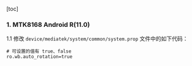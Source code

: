 [toc]

### 1. MTK8168 Android R(11.0)

1.1 修改 `device/mediatek/system/common/system.prop` 文件中的如下代码：

```properties
# 可设置的值有 true、false
ro.wb.auto_rotation=true
```



